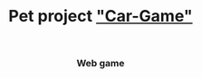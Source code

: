 <br>
<h1 align="center">Pet project <a href="https://maxim-belyi.github.io/pet_Car-Game/" target="_blank"> "Car-Game" </a>
<br>
<br> 
<h3 align="center">Web game
